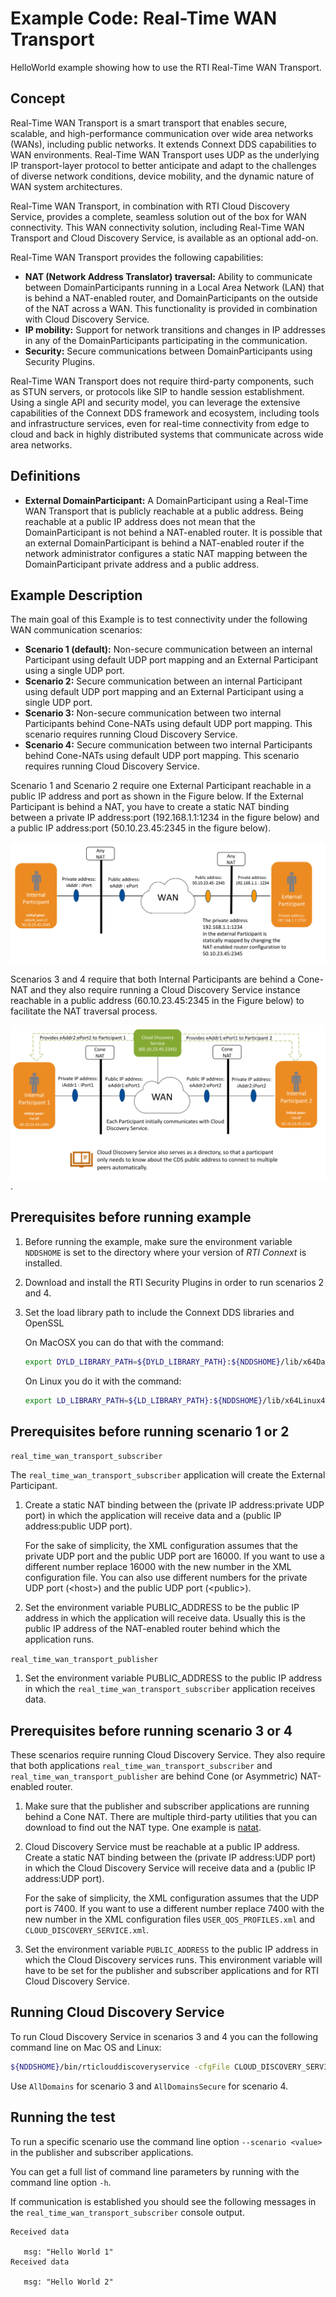# Example Code: Real-Time WAN Transport

HelloWorld example showing how to use the RTI Real-Time WAN Transport.

## Concept

Real-Time WAN Transport is a smart transport that enables secure, scalable, and
high-performance communication over wide area networks (WANs), including public
networks. It extends Connext DDS capabilities to WAN environments.
Real-Time WAN Transport uses UDP as the underlying IP transport-layer protocol
to better anticipate and adapt to the challenges of diverse network conditions,
device mobility, and the dynamic nature of WAN system architectures.

Real-Time WAN Transport, in combination with RTI Cloud Discovery Service,
provides a complete, seamless solution out of the box for WAN connectivity.
This WAN connectivity solution, including Real-Time WAN Transport and Cloud
Discovery Service, is available as an optional add-on.

Real-Time WAN Transport provides the following capabilities:

-   **NAT (Network Address Translator) traversal:** Ability to communicate
    between DomainParticipants running in a Local Area Network (LAN) that is
    behind a NAT-enabled router, and DomainParticipants on the outside of the
    NAT across a WAN. This functionality is provided in combination with Cloud
    Discovery Service.
-   **IP mobility:** Support for network transitions and changes in IP addresses
    in any of the DomainParticipants participating in the communication.
-   **Security:** Secure communications between DomainParticipants using
    Security Plugins.

Real-Time WAN Transport does not require third-party components, such as STUN
servers, or protocols like SIP to handle session establishment. Using a single
API and security model, you can leverage the extensive capabilities of the
Connext DDS framework and ecosystem, including tools and infrastructure
services, even for real-time connectivity from edge to cloud and back in highly
distributed systems that communicate across wide area networks.

## Definitions

-   **External DomainParticipant:** A DomainParticipant using a Real-Time WAN
    Transport that is publicly reachable at a public address. Being reachable at
    a public IP address does not mean that the DomainParticipant is not behind a
    NAT-enabled router. It is possible that an external DomainParticipant is
    behind a NAT-enabled router if the network administrator configures a static
    NAT mapping between the DomainParticipant private address and a public
    address.

## Example Description

The main goal of this Example is to test connectivity under the following WAN
communication scenarios:

-   **Scenario 1 (default):** Non-secure communication between an internal
    Participant using default UDP port mapping and an External Participant using
    a single UDP port.
-   **Scenario 2:** Secure communication between an internal Participant using
    default UDP port mapping and an External Participant using a single UDP
    port.
-   **Scenario 3:** Non-secure communication between two internal Participants
    behind Cone-NATs using default UDP port mapping. This scenario requires
    running Cloud Discovery Service.
-   **Scenario 4:** Secure communication between two internal Participants
    behind Cone-NATs using default UDP port mapping. This scenario requires
    running Cloud Discovery Service.

Scenario 1 and Scenario 2 require one External Participant reachable in a public
IP address and port as shown in the Figure below. If the External Participant is
behind a NAT, you have to create a static NAT binding between a
private IP address:port (192.168.1.1:1234 in the figure below) and a public
IP address:port (50.10.23.45:2345 in the figure below).

![Internal to External Participant](
   ./resources/images/InternalToExternal.png?raw=true
   "Internal to External Participant")

Scenarios 3 and 4 require that both Internal Participants are behind a
Cone-NAT and they also require running a Cloud Discovery Service instance
reachable in a public address (60.10.23.45:2345 in the Figure below) to
facilitate the NAT traversal process.

![Internal to Internal Participant](
   ./resources/images/InternalToInternal.png?raw=true
   "Internal to Internal Participant").

## Prerequisites before running example

1)  Before running the example, make sure the environment variable `NDDSHOME` is
    set to the directory where your version of *RTI Connext* is installed.

2)  Download and install the RTI Security Plugins in order to run scenarios
    2 and 4.

3)  Set the load library path to include the Connext DDS libraries and OpenSSL

    On MacOSX you can do that with the command:

    ```sh
    export DYLD_LIBRARY_PATH=${DYLD_LIBRARY_PATH}:${NDDSHOME}/lib/x64Darwin17clang9.0:${NDDSHOME}/third_party/openssl-1.1.1i/x64Darwin17clang9.0/release/lib
    ```

    On Linux you do it with the command:

    ```sh
    export LD_LIBRARY_PATH=${LD_LIBRARY_PATH}:${NDDSHOME}/lib/x64Linux4gcc7.3.0:${NDDSHOME}/third_party/openssl-1.1.1i/x64Linux4gcc7.3.0/release/lib
    ```

## Prerequisites before running scenario 1 or 2

`real_time_wan_transport_subscriber`

The `real_time_wan_transport_subscriber` application will create the
External Participant.

1)  Create a static NAT binding between the
    (private IP address:private UDP port) in which the application will receive
    data and a (public IP address:public UDP port).

    For the sake of simplicity, the XML configuration assumes that
    the private UDP port and the public UDP port are 16000. If you want to use
    a different number replace 16000 with the new number in the XML
    configuration file. You can also use different numbers for the private UDP
    port (&lt;host&gt;) and the public UDP port (&lt;public&gt;).

2)  Set the environment variable PUBLIC_ADDRESS to be the
    public IP address in which the application will receive data. Usually this
    is the public IP address of the NAT-enabled router behind which the
    application runs.

`real_time_wan_transport_publisher`

1)  Set the environment variable PUBLIC_ADDRESS to the public IP address in
    which the ``real_time_wan_transport_subscriber`` application receives data.

## Prerequisites before running scenario 3 or 4

These scenarios require running Cloud Discovery Service. They also require
that both applications `real_time_wan_transport_subscriber` and
`real_time_wan_transport_publisher` are behind Cone (or Asymmetric) NAT-enabled
router.

1)  Make sure that the publisher and subscriber applications are running behind
    a Cone NAT. There are multiple third-party utilities that you can download
    to find out the NAT type. One example is
    [natat](https://github.com/songjiayang/natat).

2)  Cloud Discovery Service must be reachable at a public IP address. Create
    a static NAT binding between the (private IP address:UDP port)
    in which the Cloud Discovery Service will receive data and a
    (public IP address:UDP port).

    For the sake of simplicity, the XML configuration assumes that
    the UDP port is 7400. If you want to use a different number replace 7400
    with the new number in the XML configuration files `USER_QOS_PROFILES.xml`
    and `CLOUD_DISCOVERY_SERVICE.xml`.

3)  Set the environment variable `PUBLIC_ADDRESS` to the public IP address in
    which the Cloud Discovery services runs. This environment variable will
    have to be set for the publisher and subscriber applications and for RTI
    Cloud Discovery Service.

## Running Cloud Discovery Service

To run Cloud Discovery Service in scenarios 3 and 4 you can the following
command line on Mac OS and Linux:

```sh
${NDDSHOME}/bin/rticlouddiscoveryservice -cfgFile CLOUD_DISCOVERY_SERVICE.xml -cfgName AllDomains
```

Use `AllDomains` for scenario 3 and `AllDomainsSecure` for scenario 4.

## Running the test

To run a specific scenario use the command line option `--scenario <value>`
in the publisher and subscriber applications.

You can get a full list of command line parameters by running with the
command line option `-h`.

If communication is established you should see the following messages in the
`real_time_wan_transport_subscriber` console output.

```plaintext
Received data

   msg: "Hello World 1"
Received data

   msg: "Hello World 2"
```
